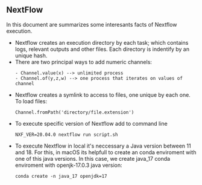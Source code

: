 ## NextFlow

In this document are summarizes some interesants facts of Nextflow execution.

- Nextflow creates an execution directory by each task; which contains logs, relevant outputs and other files. Each directory is indentify by an unique hash.
- There are two principal ways to add numeric channels:
  ```
  - Channel.value(x) --> unlimited process
  - Channel.of(y,z,w) --> one process that iterates on values of channel
  ```
- Nextflow creates a symlink to access to files, one unique by each one. To load files:
  ```
  Channel.fromPath('directory/file.extension')
  ```
- To execute specific version of Nextflow add to command line
  ```
  NXF_VER=20.04.0 nextflow run script.sh
  ```
- To execute Nextflow in local it's neccessary a Java version between 11 and 18. For this, in macOS its helpfull to create an conda enviroment with one of this java versions. In this case, we create java_17 conda enviroment with openjk-17.0.3 java version:
  ```
  conda create -n java_17 openjdk=17
  ```
